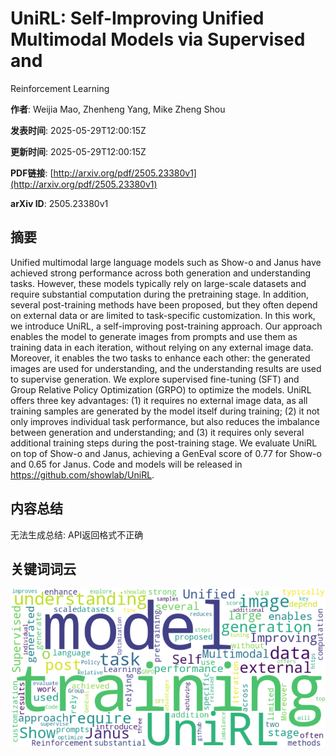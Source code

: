 # UniRL: Self-Improving Unified Multimodal Models via Supervised and
  Reinforcement Learning

**作者**: Weijia Mao, Zhenheng Yang, Mike Zheng Shou

**发表时间**: 2025-05-29T12:00:15Z

**更新时间**: 2025-05-29T12:00:15Z

**PDF链接**: [http://arxiv.org/pdf/2505.23380v1](http://arxiv.org/pdf/2505.23380v1)

**arXiv ID**: 2505.23380v1

## 摘要

Unified multimodal large language models such as Show-o and Janus have
achieved strong performance across both generation and understanding tasks.
However, these models typically rely on large-scale datasets and require
substantial computation during the pretraining stage. In addition, several
post-training methods have been proposed, but they often depend on external
data or are limited to task-specific customization. In this work, we introduce
UniRL, a self-improving post-training approach. Our approach enables the model
to generate images from prompts and use them as training data in each
iteration, without relying on any external image data. Moreover, it enables the
two tasks to enhance each other: the generated images are used for
understanding, and the understanding results are used to supervise generation.
We explore supervised fine-tuning (SFT) and Group Relative Policy Optimization
(GRPO) to optimize the models. UniRL offers three key advantages: (1) it
requires no external image data, as all training samples are generated by the
model itself during training; (2) it not only improves individual task
performance, but also reduces the imbalance between generation and
understanding; and (3) it requires only several additional training steps
during the post-training stage. We evaluate UniRL on top of Show-o and Janus,
achieving a GenEval score of 0.77 for Show-o and 0.65 for Janus. Code and
models will be released in https://github.com/showlab/UniRL.

## 内容总结

无法生成总结: API返回格式不正确

## 关键词词云

![论文关键词词云](https://github.com/liubc-ai/arxiv_papers/raw/main/arxiv_papers/images/2505.23380v1_wordcloud.png)

